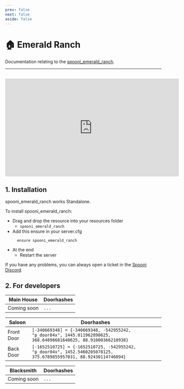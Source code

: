 ```yaml
---
prev: false
next: false
aside: false
---
```


# 🏠 Emerald Ranch <Badge type="danger" text="IN WORK"/>
Documentation relating to the [spooni_emerald_ranch](https://spooni-mapping.tebex.io/package/).

___
<br>
<iframe width="560" height="315" src="https://www.youtube.com/embed/" frameborder="0" allow="accelerometer; autoplay; clipboard-write; encrypted-media; gyroscope; picture-in-picture; web-share" allowfullscreen></iframe>

## 1. Installation
spooni_emerald_ranch works Standalone.  

To install spooni_emerald_ranch:
- Drag and drop the resource into your resources folder
  - `spooni_emerald_ranch`
- Add this ensure in your server.cfg
  ```
    ensure spooni_emerald_ranch
  ```
- At the end
  - Restart the server

If you have any problems, you can always open a ticket in the [Spooni Discord](https://discord.gg/spooni).

## 2. For developers
| Main House                | Doorhashes
|---------------------------|----------------------------------------------------------------------------------|
| Coming soon               | `...`

| Saloon                    | Doorhashes
|---------------------------|----------------------------------------------------------------------------------|
| Front Door                | `[-340669348] = {-340669348, -542955242, "p_door04x", 1445.011962890625, 368.64898681640625, 88.91000366210938}`
| Back Door                 | `[-1652510725] = {-1652510725, -542955242, "p_door04x", 1452.5460205078125, 375.6789855957031, 88.92430114746094}`

| Blacksmith                | Doorhashes
|---------------------------|----------------------------------------------------------------------------------|
| Coming soon               | `...`